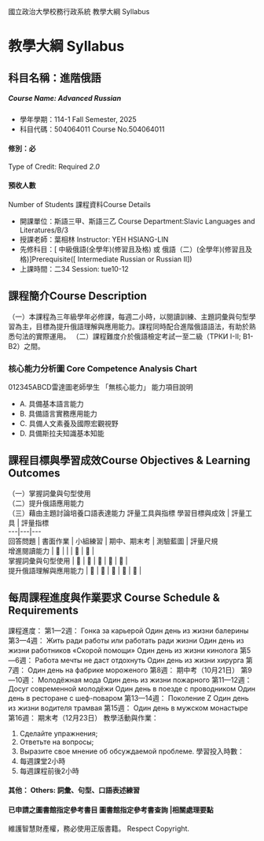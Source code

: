 國立政治大學校務行政系統 教學大綱 Syllabus
# 教學大綱 Syllabus
##  科目名稱：進階俄語
#####  Course Name: Advanced Russian
  * 學年學期：114-1 Fall Semester, 2025 
  * 科目代碼：504064011 Course No.504064011
#### 修別：必
Type of Credit: Required 
_2.0_
#### 預收人數
Number of Students
課程資料Course Details
  * 開課單位：斯語三甲、斯語三乙 Course Department:Slavic Languages and Literatures/B/3 
  * 授課老師：葉相林 Instructor: YEH HSIANG-LIN 
  * 先修科目：[ 中級俄語(全學年)(修習且及格) 或 俄語（二）(全學年)(修習且及格)]Prerequisite([ Intermediate Russian or Russian II])
  * 上課時間：二34 Session: tue10-12
##  課程簡介Course Description
（一）本課程為三年級學年必修課，每週二小時，以閱讀訓練、主題詞彙與句型學習為主，目標為提升俄語理解與應用能力。課程同時配合進階俄語語法，有助於熟悉句法的實際運用。
（二）課程難度介於俄語檢定考試一至二級（ТРКИ I-II; B1-B2）之間。
###  核心能力分析圖 Core Competence Analysis Chart
012345ABCD雷達圖老師學生
「無核心能力」 
能力項目說明
  * A. 具備基本語言能力
  * B. 具備語言實務應用能力
  * C. 具備人文素養及國際宏觀視野
  * D. 具備斯拉夫知識基本知能
##  課程目標與學習成效Course Objectives & Learning Outcomes 
（一）掌握詞彙與句型使用  
（二）提升俄語應用能力  
（三）藉由主題討論培養口語表達能力
評量工具與指標 學習目標與成效 |  評量工具 |  評量指標  
---|---|---  
回答問題 |  書面作業 |  小組練習 |  期中、期末考 |  測驗藍圖 |  評量尺規  
增進閱讀能力 |   |  |  |   |   |   
掌握詞彙與句型使用 |   |   |   |   |   |   
提升俄語理解與應用能力 |   |   |   |   |   |   
##  每周課程進度與作業要求 Course Schedule & Requirements
課程進度：
第1—2週：
Гонка за карьерой
Один день из жизни балерины
第3—4週：
Жить ради работы или работать ради жизни
Один день из жизни работников «Скорой помощи» 
Один день из жизни кинолога
第5—6週：
Работа мечты не даст отдохнуть
Один день из жизни хирурга
第7週：
Один день на фабрике мороженого
第8週：
期中考（10月21日）
第9—10週：
Молодёжная мода
Один день из жизни пожарного
第11—12週：
Досуг современной молодёжи
Один день в поезде с проводником
Один день в ресторане с шеф-поваром
第13—14週：
Поколение Z
Один день из жизни водителя трамвая
第15週：
Один день в мужском монастыре
第16週：
期末考（12月23日）
教學活動與作業：
  1. Сделайте упражнения;
  2. Ответьте на вопросы;
  3. Выразите свое мнение об обсуждаемой проблеме.
學習投入時數：
  1. 每週課堂2小時
  2. 每週課程前後2小時
####  其他： Others: 詞彙、句型、口語表述練習 
####  已申請之圖書館指定參考書目  圖書館指定參考書查詢 |相關處理要點
維護智慧財產權，務必使用正版書籍。 Respect Copyright.